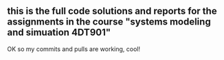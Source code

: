 ## this is the full code solutions and reports for the assignments in the course "systems modeling and simuation 4DT901"

OK so my commits and pulls are working, cool!
